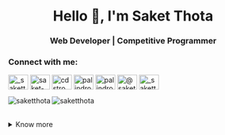 <h1 align="center">Hello 👋, I'm Saket Thota</h1>
<h3 align="center">Web Developer | Competitive Programmer</h3>

<h3 align="left">Connect with me:</h3>
<p align="left">
<a href="mailto:saketthota98@gmail.com" target="blank"><img align="center" src="https://github.com/tusharnankani/tusharnankani/blob/master/Assets/Gmail.svg" alt="_saketthota" height="30" width="40" /></a>
<a href="https://linkedin.com/in/saket-thota" target="blank"><img align="center" src="https://github.com/tusharnankani/tusharnankani/blob/master/Assets/Linkedin.svg" alt="saket-thota" height="30" width="40" /></a>
<a href="https://www.codechef.com/users/cdstromer" target="blank"><img align="center" src="https://cdn.jsdelivr.net/npm/simple-icons@3.1.0/icons/codechef.svg" alt="cdstromer" height="30" width="40" /></a>
<a href="https://codeforces.com/profile/palindroam" target="blank"><img align="center" src="https://raw.githubusercontent.com/rahuldkjain/github-profile-readme-generator/master/src/images/icons/Social/codeforces.svg" alt="palindroam" height="30" width="40" /></a>
<a href="https://www.leetcode.com/palindroam" target="blank"><img align="center" src="https://raw.githubusercontent.com/rahuldkjain/github-profile-readme-generator/master/src/images/icons/Social/leet-code.svg" alt="palindroam" height="30" width="40" /></a>
 <a href="https://medium.com/@saketthota98" target="blank"><img align="center" src="https://cdn.svgporn.com/logos/medium.svg" alt="@saketthota98" height="30" width="40" /></a>
<a href="https://twitter.com/_saketthota" target="blank"><img align="center" src="https://raw.githubusercontent.com/rahuldkjain/github-profile-readme-generator/master/src/images/icons/Social/twitter.svg" alt="_saketthota" height="30" width="40" /></a>
</p>

<!-- <h3 align="left">Languages and Tools:</h3>
<p align="left"> <a href="https://getbootstrap.com" target="_blank" rel="noreferrer"> <img src="https://raw.githubusercontent.com/devicons/devicon/master/icons/bootstrap/bootstrap-plain-wordmark.svg" alt="bootstrap" width="40" height="40"/> </a> <a href="https://www.cprogramming.com/" target="_blank" rel="noreferrer"> <img src="https://raw.githubusercontent.com/devicons/devicon/master/icons/c/c-original.svg" alt="c" width="40" height="40"/> </a> <a href="https://expressjs.com" target="_blank" rel="noreferrer"> <img src="https://raw.githubusercontent.com/devicons/devicon/master/icons/express/express-original-wordmark.svg" alt="express" width="40" height="40"/> </a> <a href="https://firebase.google.com/" target="_blank" rel="noreferrer"> <img src="https://www.vectorlogo.zone/logos/firebase/firebase-icon.svg" alt="firebase" width="40" height="40"/> </a> <a href="https://git-scm.com/" target="_blank" rel="noreferrer"> <img src="https://www.vectorlogo.zone/logos/git-scm/git-scm-icon.svg" alt="git" width="40" height="40"/> </a> <a href="https://developer.mozilla.org/en-US/docs/Web/JavaScript" target="_blank" rel="noreferrer"> <img src="https://raw.githubusercontent.com/devicons/devicon/master/icons/javascript/javascript-original.svg" alt="javascript" width="40" height="40"/> </a> <a href="https://www.mongodb.com/" target="_blank" rel="noreferrer"> <img src="https://raw.githubusercontent.com/devicons/devicon/master/icons/mongodb/mongodb-original-wordmark.svg" alt="mongodb" width="40" height="40"/> </a> <a href="https://www.mysql.com/" target="_blank" rel="noreferrer"> <img src="https://raw.githubusercontent.com/devicons/devicon/master/icons/mysql/mysql-original-wordmark.svg" alt="mysql" width="40" height="40"/> </a> <a href="https://nodejs.org" target="_blank" rel="noreferrer"> <img src="https://raw.githubusercontent.com/devicons/devicon/master/icons/nodejs/nodejs-original-wordmark.svg" alt="nodejs" width="40" height="40"/> </a> <a href="https://www.oracle.com/" target="_blank" rel="noreferrer"> <img src="https://raw.githubusercontent.com/devicons/devicon/master/icons/oracle/oracle-original.svg" alt="oracle" width="40" height="40"/>  href="https://reactjs.org/" target="_blank" rel="noreferrer"> <img src="https://raw.githubusercontent.com/devicons/devicon/master/icons/react/react-original-wordmark.svg" alt="react" width="40" height="40"/> </a> <a href="https://tailwindcss.com/" target="_blank" rel="noreferrer"> <img src="https://www.vectorlogo.zone/logos/tailwindcss/tailwindcss-icon.svg" alt="tailwind" width="40" height="40"/> </a> </p>
 -->
 
 <p><img align="left" src="https://github-readme-stats.vercel.app/api?username=saketthota&show_icons=true&locale=en" alt="saketthota" /></p>
 
 <p><img align="center" src="https://github-readme-stats.vercel.app/api/top-langs?username=saketthota&show_icons=true&locale=en&layout=compact" alt="saketthota" /></p>
  
 <br/>
 
 <details>
 <summary>Know more</summary>
  
  ### About Me
 
  Hello, I'm Saket Thota currently fourth year student pursuing computer engineering @TSEC Mumbai. 
- I am skilled in C/C++, Data Structures, Algorithms, JavaScript, Node.js, React. 
- I am familiar with SQL/NoSQL Databases, Python and Java.
- Interested in building novelty applications and focuses on it's scalability and security. 
- I also love taking part in Competitive Programming contests!
- I give talks on competitive programming, I like singing and writing quotes.
</details>

 
 



<!--
**SaketThota/SaketThota** is a ✨ _special_ ✨ repository because its `README.md` (this file) appears on your GitHub profile.

Here are some ideas to get you started:

- 🔭 I’m currently working on ...
- 🌱 I’m currently learning ...
- 👯 I’m looking to collaborate on ...
- 🤔 I’m looking for help with ...
- 💬 Ask me about ...
- 📫 How to reach me: ...
- 😄 Pronouns: ...
- ⚡ Fun fact: ...
-->
